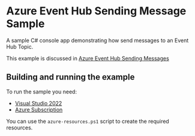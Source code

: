 # Azure Event Hub Sending Message Sample

A sample C# console app demonstrating how send messages to an Event Hub Topic.

This example is discussed in [Azure Event Hub Sending Messages](http://blog.techdominator.com/article/azure-event-hub-sending-messages)

## Building and running the example

To run the sample you need:

 - [Visual Studio 2022](https://visualstudio.microsoft.com/vs/)
 - [Azure Subscription](https://azure.microsoft.com/en-us/pricing/purchase-options/azure-account)

You can use the `azure-resources.ps1` script to create the required resources.